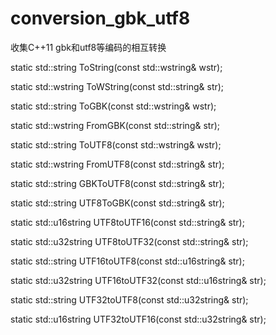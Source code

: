 # conversion_gbk_utf8
收集C++11 gbk和utf8等编码的相互转换


static std::string    ToString(const std::wstring& wstr);

static std::wstring   ToWString(const std::string& str);

static std::string    ToGBK(const std::wstring& wstr);

static std::wstring   FromGBK(const std::string& str);

static std::string    ToUTF8(const std::wstring& wstr);

static std::wstring   FromUTF8(const std::string& str);

static std::string    GBKToUTF8(const std::string& str);

static std::string    UTF8ToGBK(const std::string& str);

static std::u16string UTF8toUTF16(const std::string& str);

static std::u32string UTF8toUTF32(const std::string& str);

static std::string    UTF16toUTF8(const std::u16string& str);

static std::u32string UTF16toUTF32(const std::u16string& str);

static std::string    UTF32toUTF8(const std::u32string& str);

static std::u16string UTF32toUTF16(const std::u32string& str);
